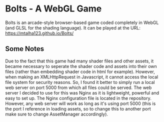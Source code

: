 # Bolts - A WebGL Game
Bolts is an arcade-style browser-based game coded completely in WebGL (and GLSL for the shading language). It can be played at the URL: https://mtalha123.github.io/Bolts/

## Some Notes
Due to the fact that this game had many shader files and other assets, it became necessary to seperate the shader code and assets into their own files (rather than embedding shader code in html for example). However, when making an XMLHttpRequest in Javascript, it cannot access the local file system for security reasons. So, I found it better to simply run a local web server on port 5000 from which all files could be served. The web server I decided to use for this was Nginx as it is lightweight, powerful and easy to set up. The Nginx configuration file is located in the repository. However, any web server will work as long as it's using port 5000 (this is the port I reference in loading assets, so to change this to another port make sure to change AssetManager accordingly).
